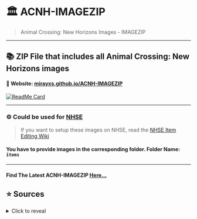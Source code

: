 # 🏛 ACNH-IMAGEZIP
> Animal Crossing: New Horizons Images - IMAGEZIP

<hr>

## 📚 ZIP File that includes all Animal Crossing: New Horizons images
#### 💬 Website: [mirayxs.github.io/ACNH-IMAGEZIP](https://mirayxs.github.io/ACNH-IMAGEZIP)

[![ReadMe Card](https://github-readme-stats.vercel.app/api/pin/?username=MirayXS&repo=ACNHCDN)](https://github.com/MirayXS/ACNHCDN)


<hr>

### ⚙ Could be used for [NHSE](https://github.com/kwsch/NHSE)
> If you want to setup these images on NHSE, read the [NHSE Item Editing Wiki](https://github.com/kwsch/NHSE/wiki/Item-Editing)
#### You have to provide images in the corresponding folder. Folder Name: `items`

<hr>

#### Find The Latest ACNH-IMAGEZIP [Here...](https://github.com/MirayXS/ACNH-IMAGEZIP/releases)

<!-- ## 📝 Latest ACNH-IMAGEZIP Images Versions  -->
<!-- <details>  -->
<!-- <summary>Click to reveal</summary>  -->
<!--    -->
<!-- ---  -->
<!--  -->
<!-- | 1.0.0 | 1.1.0 | 1.2.0 |  -->
<!-- |-------|-------|-------|  -->
<!--  -->
<!-- </details> -->

## ⭐ Sources
<details>
<summary>Click to reveal</summary>

---
| All Images | All Images | All Images
|------------|------------|----------------
| [Spreadsheet](https://docs.google.com/spreadsheets/d/1mo7myqHry5r_TKvakvIhHbcEAEQpSiNoNQoIS8sMpvM/edit?usp=sharing) | [Google Drive](https://drive.google.com/drive/folders/1XSLItEbUltVep8qP6691AAPg6EXf_DUR) | [ACNHPoker](https://github.com/KingLycosa/acnhpoker/releases/tag/0.0001)
</details>

